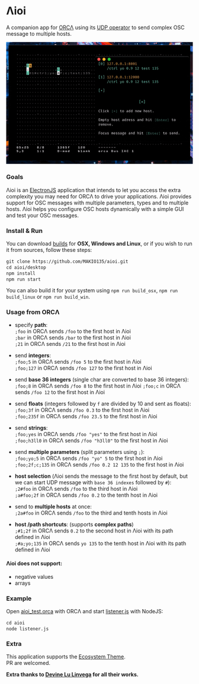 # Λioi

A companion app for [ORCΛ](https://wiki.xxiivv.com/#orca) using its [UDP operator](https://github.com/hundredrabbits/Orca#udp) to send complex OSC message to multiple hosts.

![Λioi](aioi.gif)

### Goals

Λioi is an [ElectronJS](https://electronjs.org) application that intends to let you access the extra complexity you may need for ORCΛ to drive your applications. Λioi provides support for OSC messages with multiple parameters, types and to multiple hosts. Λioi helps you configure OSC hosts dynamically with a simple GUI and test your OSC messages.

### Install & Run

You can download [builds](https://github.com/MAKIO135/aioi/releases) for **OSX, Windows and Linux**, or if you wish to run it from sources, follow these steps:
```
git clone https://github.com/MAKIO135/aioi.git
cd aioi/desktop
npm install
npm run start
```
You can also build it for your system using `npm run build_osx`, `npm run build_linux` or `npm run build_win`.

### Usage from ORCΛ

- specify **path**:  
    `;foo` in ORCΛ sends `/foo` to the first host in Λioi  
    `;bar` in ORCΛ sends `/bar` to the first host in Λioi  
    `;21` in ORCΛ sends `/21` to the first host in Λioi

- send **integers**:  
    `;foo;5` in ORCΛ sends `/foo 5` to the first host in Λioi  
    `;foo;127` in ORCΛ sends `/foo 127` to the first host in Λioi

- send **base 36 integers** (single char are converted to base 36 integers):  
    `;foo;8` in ORCΛ sends `/foo 8` to the first host in Λioi
    `;foo;c` in ORCΛ sends `/foo 12` to the first host in Λioi

- send **floats** (integers followed by `f` are divided by 10 and sent as floats):  
    `;foo;3f` in ORCΛ sends `/foo 0.3` to the first host in Λioi  
    `;foo;235f` in ORCΛ sends `/foo 23.5` to the first host in Λioi

- send **strings**:  
    `;foo;yes` in ORCΛ sends `/foo "yes"` to the first host in Λioi  
    `;foo;h3ll0` in ORCΛ sends `/foo "h3ll0"` to the first host in Λioi

- send **multiple parameters** (split parameters using `;`):  
    `;foo;yo;5` in ORCΛ sends `/foo "yo" 5` to the first host in Λioi
    `;foo;2f;c;135` in ORCΛ sends `/foo 0.2 12 135` to the first host in Λioi

- **host selection** (Λioi sends the message to the first host by default, but we can start UDP message with `base 36 indexes` followed by `#`):  
    `;2#foo` in ORCΛ sends `/foo` to the third host in Λioi  
    `;a#foo;2f` in ORCΛ sends `/foo 0.2` to the tenth host in Λioi

- send to **multiple hosts** at once:  
    `;2a#foo` in ORCΛ sends `/foo` to the third and tenth hosts in Λioi

- **host /path shortcuts**: (supports **complex paths**)  
    `;#1;2f` in ORCΛ sends `0.2` to the second host in Λioi with its path defined in Λioi  
    `;#a;yo;135` in ORCΛ sends `yo 135` to the tenth host in Λioi with its path defined in Λioi

#### Λioi does not support:

- negative values
- arrays

### Example

Open [aioi_test.orca](https://github.com/MAKIO135/aioi/blob/master/aioi_test.orca) with ORCΛ and start [listener.js](https://github.com/MAKIO135/aioi/blob/master/listener.js) with NodeJS:

```
cd aioi
node listener.js
```

### Extra

This application supports the [Ecosystem Theme](https://github.com/hundredrabbits/Themes).  
PR are welcomed.  

**Extra thanks to [Devine Lu Linvega](https://wiki.xxiivv.com/#devine+lu+linvega) for all their works.**
